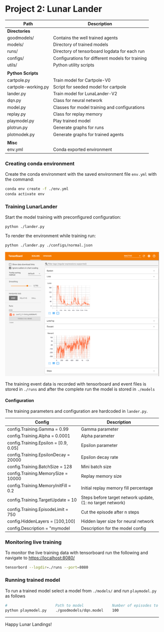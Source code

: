 # Project 2: Lunar Lander

| Path                | Description                                      |
| ------------------- | ------------------------------------------------ |
| **Directories**                                                        |
| goodmodels/         | Contains the well trained agents                 |
| models/             | Directory of trained models                      |
| runs/               | Directory of tensorboard logdata for each run    |
| configs/            | Configurations for different models for training |
| utils/              | Python utility scripts                           |
|                                                                        |
| **Python Scripts**                                                     |
| cartpole.py         | Train model for Cartpole-V0                      |
| cartpole-working.py | Script for seeded model for cartpole             |
| lander.py           | Train model for LunaLander-V2                    |
| dqn.py              | Class for neural network                         |
| model.py            | Classes for model training and configurations    |
| replay.py           | Class for replay memory                          |
| playmodel.py        | Play trained model                               |
| plotrun.py          | Generate graphs for runs                         |
| plotmodek.py        | Generate graphs for trained agents               |
|                                                                        |
| **Misc**                                                               |
| env.yml             | Conda exported environment                       |


### Creating conda environment

Create the conda environment with the saved environment file `env.yml` with the command:

```bash
conda env create -f ./env.yml
conda activate env
```


### Training LunarLander

Start the model training with preconfigured configuration:
```
python ./lander.py
```

To render the environment while training run:
```bash
python ./lander.py ./configs/normal.json
```

![tensorboard screenshot](./screenshots/tbscreenshot.png)

The training event data is recorded with tensorboard and event files is stored in `./runs` and after the complete run the model is stored in `./models`


#### Configuration

The training parameters and configuration are hardcoded in `lander.py`.

| Config                                | Description                                                |
| ------------------------------------- | ---------------------------------------------------------- |
| config.Training.Gamma = 0.99          | Gamma parameter                                            |
| config.Training.Alpha = 0.0001        | Alpha parameter                                            |
| config.Training.Epsilon = [0.9, 0.05] | Epsilon parameter                                          |
| config.Training.EpsilonDecay = 20000  | Epsilon decay rate                                         |
| config.Training.BatchSize = 128       | Mini batch size                                            |
| config.Training.MemorySize = 10000    | Replay memory size                                         |
| config.Training.MemoryInitFill = 0.2  | Initial replay memory fill percentage                      |
| config.Training.TargetUpdate = 10     | Steps before target network update, (1: no target network) |
| config.Training.EpisodeLimit = 750    | Cut the episode after n steps                              |
| config.HiddenLayers = [100,100]       | Hidden layer size for neural network                       |
| config.Description = "mymodel         | Description for the model config                           |


### Monitoring live training

To monitor the live training data with tensorboard run the following and navigate to [https://localhost:8080/](https://localhost:8080/)

```bash
tensorbord --logdir=./runs --port=8080
```


### Running trained model

To run a trained model select a model from `./models/` and run `playmodel.py` as follows

```bash
#                      Path to model             Number of episodes to run
python playmodel.py    ./goodmodels/dqn.model    100
```

-----
Happy Lunar Landings!